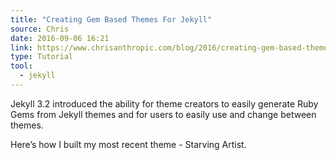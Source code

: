 ```yaml
---
title: "Creating Gem Based Themes For Jekyll"
source: Chris
date: 2016-09-06 16:21
link: https://www.chrisanthropic.com/blog/2016/creating-gem-based-themes-for-jekyll/
type: Tutorial
tool:
  - jekyll
---
```

Jekyll 3.2 introduced the ability for theme creators to easily generate Ruby Gems from Jekyll themes and for users to easily use and change between themes.

Here’s how I built my most recent theme - Starving Artist.





